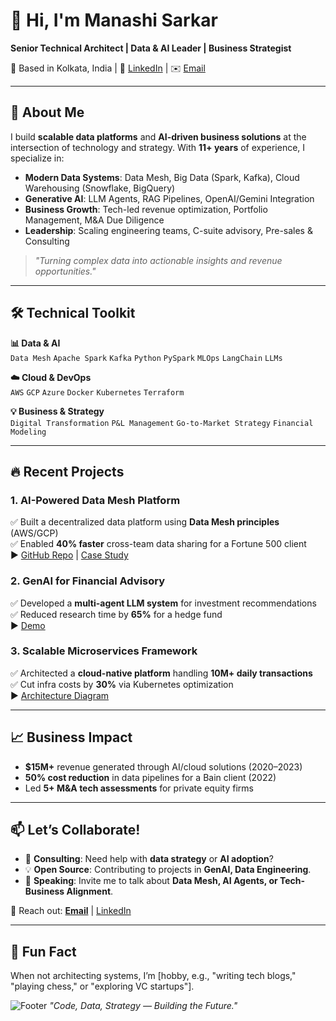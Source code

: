 # 👋 Hi, I'm Manashi Sarkar 
**Senior Technical Architect | Data & AI Leader | Business Strategist**  

📍 Based in Kolkata, India | 🔗 [LinkedIn](https://www.linkedin.com/in/manashi-sarkar-b1692049/) | ✉️ [Email](mailto:m_sarkar@outlook.com)  

---

## 🚀 **About Me**  
I build **scalable data platforms** and **AI-driven business solutions** at the intersection of technology and strategy. With **11+ years** of experience, I specialize in:  

- **Modern Data Systems**: Data Mesh, Big Data (Spark, Kafka), Cloud Warehousing (Snowflake, BigQuery)  
- **Generative AI**: LLM Agents, RAG Pipelines, OpenAI/Gemini Integration  
- **Business Growth**: Tech-led revenue optimization, Portfolio Management, M&A Due Diligence  
- **Leadership**: Scaling engineering teams, C-suite advisory, Pre-sales & Consulting  

> *"Turning complex data into actionable insights and revenue opportunities."*  

---

## 🛠️ **Technical Toolkit**  

**📊 Data & AI**  
`Data Mesh` `Apache Spark` `Kafka` `Python` `PySpark` `MLOps` `LangChain` `LLMs`  

**☁️ Cloud & DevOps**  
`AWS` `GCP` `Azure` `Docker` `Kubernetes` `Terraform`  

**💡 Business & Strategy**  
`Digital Transformation` `P&L Management` `Go-to-Market Strategy` `Financial Modeling`  

---

## 🔥 **Recent Projects**  

### 1. **AI-Powered Data Mesh Platform**  
✅ Built a decentralized data platform using **Data Mesh principles** (AWS/GCP)  
✅ Enabled **40% faster** cross-team data sharing for a Fortune 500 client  
▶️ [GitHub Repo](#) | [Case Study](#)  

### 2. **GenAI for Financial Advisory**  
✅ Developed a **multi-agent LLM system** for investment recommendations  
✅ Reduced research time by **65%** for a hedge fund  
▶️ [Demo](#)  

### 3. **Scalable Microservices Framework**  
✅ Architected a **cloud-native platform** handling **10M+ daily transactions**  
✅ Cut infra costs by **30%** via Kubernetes optimization  
▶️ [Architecture Diagram](#)  

---

## 📈 **Business Impact**  
- **$15M+** revenue generated through AI/cloud solutions (2020–2023)  
- **50% cost reduction** in data pipelines for a Bain client (2022)  
- Led **5+ M&A tech assessments** for private equity firms  

---

## 📫 **Let’s Collaborate!**  
- 🤝 **Consulting**: Need help with **data strategy** or **AI adoption**?  
- 💡 **Open Source**: Contributing to projects in **GenAI, Data Engineering**.  
- 🎤 **Speaking**: Invite me to talk about **Data Mesh, AI Agents, or Tech-Business Alignment**.  

📩 Reach out: **[Email](mailto:your.email@example.com)** | [LinkedIn](https://linkedin.com/in/yourprofile)  

---

## 🎨 **Fun Fact**  
When not architecting systems, I’m [hobby, e.g., "writing tech blogs," "playing chess," or "exploring VC startups"].  

![Footer](https://github.com/yourusername/yourusername/blob/main/assets/footer-banner.gif?raw=true) *"Code, Data, Strategy — Building the Future."*  
